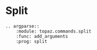 # Split

```{eval-rst}
.. argparse::
    :module: topaz.commands.split
    :func: add_arguments
    :prog: split
```  